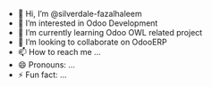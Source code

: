- 👋 Hi, I’m @silverdale-fazalhaleem
- 👀 I’m interested in Odoo Development
- 🌱 I’m currently learning Odoo OWL related project
- 💞️ I’m looking to collaborate on OdooERP
- 📫 How to reach me ...
- 😄 Pronouns: ...
- ⚡ Fun fact: ...

<!---
silverdale-fazalhaleem/silverdale-fazalhaleem is a ✨ special ✨ repository because its `README.md` (this file) appears on your GitHub profile.
You can click the Preview link to take a look at your changes.
--->
